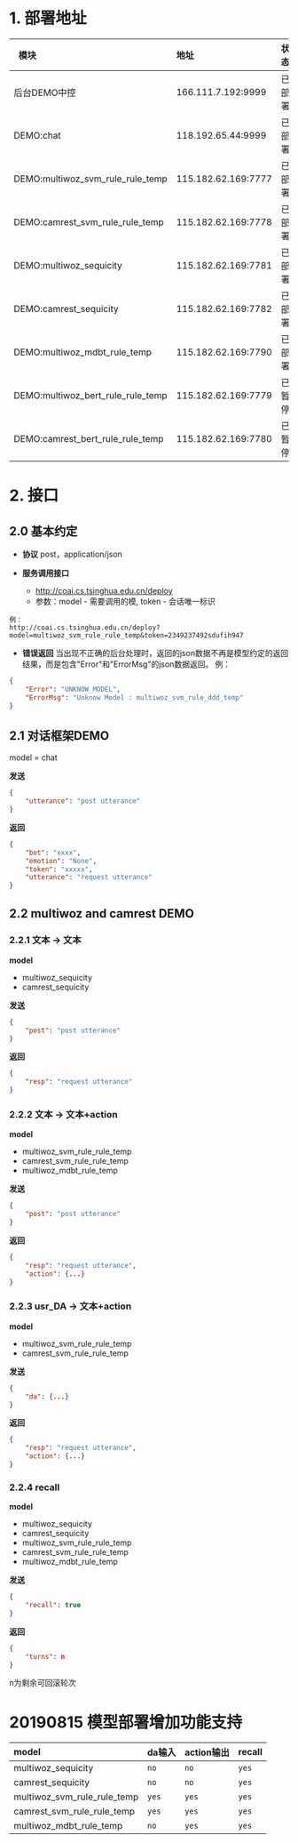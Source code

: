 # 1. 部署地址
|  模块  |  地址  | 状态  | 其他 |
| :--- |  :--- | :--- |  :--- |
| 后台DEMO中控 | 166.111.7.192:9999 | 已部署 | http://coai.cs.tsinghua.edu.cn/deploy |
| DEMO:chat | 118.192.65.44:9999 | 已部署 ||
| DEMO:multiwoz_svm_rule_rule_temp | 115.182.62.169:7777 | 已部署 | |
| DEMO:camrest_svm_rule_rule_temp | 115.182.62.169:7778 | 已部署 | |
| DEMO:multiwoz_sequicity | 115.182.62.169:7781 | 已部署 | |
| DEMO:camrest_sequicity | 115.182.62.169:7782 | 已部署 | |
| DEMO:multiwoz_mdbt_rule_temp | 115.182.62.169:7790 | 已部署 | |
| DEMO:multiwoz_bert_rule_rule_temp | 115.182.62.169:7779 | 已暂停 | |
| DEMO:camrest_bert_rule_rule_temp | 115.182.62.169:7780 | 已暂停 | |


# 2. 接口
## 2.0 基本约定
- **协议**
post，application/json

- **服务调用接口**
    - http://coai.cs.tsinghua.edu.cn/deploy
    - 参数：model - 需要调用的模, token - 会话唯一标识
```
例：
http://coai.cs.tsinghua.edu.cn/deploy?model=multiwoz_svm_rule_rule_temp&token=2349237492sdufih947
```
- **错误返回**
当出现不正确的后台处理时，返回的json数据不再是模型约定的返回结果，而是包含"Error"和"ErrorMsg"的json数据返回。
例：
```json
{
	"Error": "UNKNOW_MODEL",
	"ErrorMsg": "Unknow Model : multiwoz_svm_rule_ddd_temp"
}
```

## 2.1 对话框架DEMO
model = chat

**发送**
```json
{
    "utterance": "post utterance"
}
```

**返回**
```json
{
	"bot": "xxxx",
	"emotion": "None",
	"token": "xxxxx",
	"utterance": "request utterance"
}
```

## 2.2 multiwoz and camrest DEMO

### 2.2.1 文本 -> 文本
**model**
- multiwoz_sequicity
- camrest_sequicity

**发送**
```json
{
    "post": "post utterance"
}
```

**返回**
```json
{
    "resp": "request utterance"
}
```

### 2.2.2 文本 -> 文本+action
**model**
- multiwoz_svm_rule_rule_temp
- camrest_svm_rule_rule_temp
- multiwoz_mdbt_rule_temp

**发送**
```json
{
    "post": "post utterance"
}
```

**返回**
```json
{
    "resp": "request utterance",
    "action": {...}
}
```

### 2.2.3 usr_DA -> 文本+action
**model**
- multiwoz_svm_rule_rule_temp
- camrest_svm_rule_rule_temp

**发送**
```json
{
    "da": {...}
}
```

**返回**
```json
{
    "resp": "request utterance",
    "action": {...}
}
```

### 2.2.4 recall
**model**
- multiwoz_sequicity
- camrest_sequicity
- multiwoz_svm_rule_rule_temp
- camrest_svm_rule_rule_temp
- multiwoz_mdbt_rule_temp

**发送**
```json
{
    "recall": true
}
```

**返回**
```json
{
    "turns": n
}
```
n为剩余可回滚轮次

# 20190815 模型部署增加功能支持
|model|da输入|action输出|recall|
|:---|:---|:---|:---|
|multiwoz_sequicity|`no`|`no`|`yes`|
|camrest_sequicity|`no`|`no`|`yes`|
|multiwoz_svm_rule_rule_temp|`yes`|`yes`|`yes`|
|camrest_svm_rule_rule_temp|`yes`|`yes`|`yes`|
|multiwoz_mdbt_rule_temp|`no`|`yes`|`yes`|